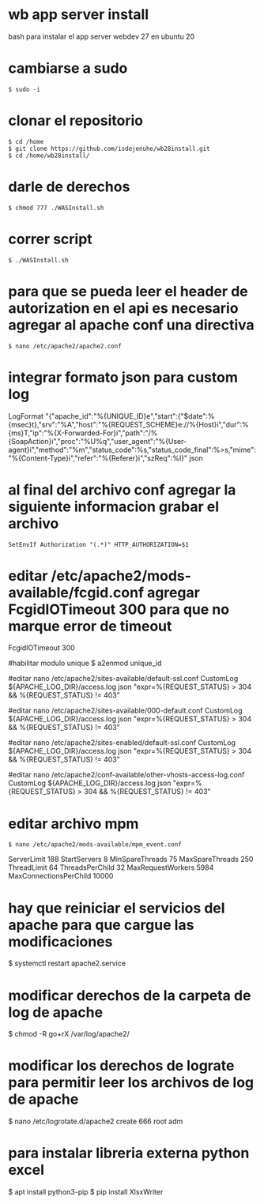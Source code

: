 # wb app server install
bash para instalar el app server webdev 27 en ubuntu 20

# cambiarse a sudo
    $ sudo -i
# clonar el repositorio
    $ cd /home
    $ git clone https://github.com/isdejenuhe/wb28install.git
    $ cd /home/wb28install/
# darle de derechos
    $ chmod 777 ./WASInstall.sh
# correr script
    $ ./WASInstall.sh
# para que se pueda leer el header de autorization en el api es necesario agregar al apache conf una directiva
    $ nano /etc/apache2/apache2.conf
    
# integrar formato json para custom log
LogFormat "{\"apache_id\":\"%{UNIQUE_ID}e\",\"start\":{\"$date\":%{msec}t},\"srv\":\"%A\",\"host\":\"%{REQUEST_SCHEME}e://%{Host}i\",\"dur\":%{ms}T,\"ip\":\"%{X-Forwarded-For}i\",\"path\":\"/%{SoapAction}i\",\"proc\":\"%U%q\",\"user_agent\":\"%{User-agent}i\",\"method\":\"%m\",\"status_code\":%s,\"status_code_final\":%>s,\"mime\":\"%{Content-Type}i\",\"refer\":\"%{Referer}i\",\"szReq\":%I}" json

# al final del archivo conf agregar la siguiente informacion grabar el archivo
    SetEnvIf Authorization "(.*)" HTTP_AUTHORIZATION=$1

# editar /etc/apache2/mods-available/fcgid.conf agregar FcgidIOTimeout 300 para que no marque error de timeout
FcgidIOTimeout 300

#habilitar modulo unique 
$ a2enmod unique_id

#editar nano /etc/apache2/sites-available/default-ssl.conf
CustomLog ${APACHE_LOG_DIR}/access.log json "expr=%{REQUEST_STATUS} > 304 && %{REQUEST_STATUS} != 403"

#editar nano /etc/apache2/sites-available/000-default.conf
CustomLog ${APACHE_LOG_DIR}/access.log json "expr=%{REQUEST_STATUS} > 304 && %{REQUEST_STATUS} != 403"

#editar nano /etc/apache2/sites-enabled/default-ssl.conf
CustomLog ${APACHE_LOG_DIR}/access.log json "expr=%{REQUEST_STATUS} > 304 && %{REQUEST_STATUS} != 403"

#editar nano /etc/apache2/conf-available/other-vhosts-access-log.conf 
CustomLog ${APACHE_LOG_DIR}/access.log json "expr=%{REQUEST_STATUS} > 304 && %{REQUEST_STATUS} != 403"

# editar archivo mpm
    $ nano /etc/apache2/mods-available/mpm_event.conf

<IfModule mpm_event_module>
        ServerLimit             188
        StartServers            8
        MinSpareThreads         75
        MaxSpareThreads         250
        ThreadLimit             64
        ThreadsPerChild         32
        MaxRequestWorkers       5984
        MaxConnectionsPerChild  10000
</IfModule>

# hay que reiniciar el servicios del apache para que cargue las modificaciones
$ systemctl restart apache2.service

# modificar derechos de la carpeta de log de apache
$ chmod -R go+rX /var/log/apache2/

# modificar los derechos de lograte para permitir leer los archivos de log de apache
$ nano /etc/logrotate.d/apache2
create 666 root adm

# para instalar libreria externa python excel
$ apt install python3-pip
$ pip install XlsxWriter
